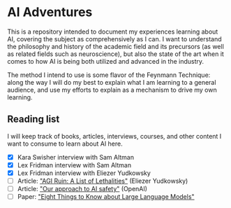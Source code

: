 AI Adventures
=============

This is a repository intended to document my experiences learning about AI,
covering the subject as comprehensively as I can. I want to understand the
philosophy and history of the academic field and its precursors (as well as
related fields such as neuroscience), but also the state of the art when it
comes to how AI is being both utilized and advanced in the industry.

The method I intend to use is some flavor of the Feynmann Technique: along the
way I will do my best to explain what I am learning to a general audience, and
use my efforts to explain as a mechanism to drive my own learning.

Reading list
------------

I will keep track of books, articles, interviews, courses, and other content I
want to consume to learn about AI here.

- [x] Kara Swisher interview with Sam Altman
- [x] Lex Fridman interview with Sam Altman
- [x] Lex Fridman interview with Eliezer Yudkowsky
- [ ] Article: ["AGI Ruin: A List of Lethalities"][1] (Eliezer Yudkowsky)
- [ ] Article: ["Our approach to AI safety"][2] (OpenAI)
- [ ] Paper: ["Eight Things to Know about Large Language Models"][3]

[1]: https://www.lesswrong.com/posts/uMQ3cqWDPHhjtiesc/agi-ruin-a-list-of-lethalities
[2]: https://openai.com/blog/our-approach-to-ai-safety
[3]: https://drive.google.com/file/d/1JPXriW70ajSYHaPhgjKCMi1Jz0SKv6BD/view
